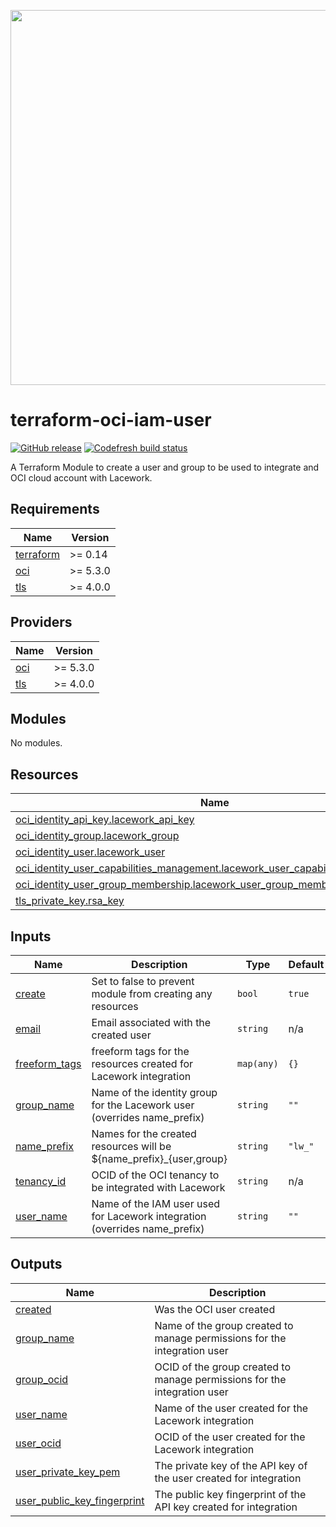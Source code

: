 <a href="https://lacework.com"><img src="https://techally-content.s3-us-west-1.amazonaws.com/public-content/lacework_logo_full.png" width="600"></a>

# terraform-oci-iam-user

[![GitHub release](https://img.shields.io/github/release/lacework/terraform-oci-iam-user.svg)](https://github.com/lacework/terraform-oci-iam-user/releases/)
[![Codefresh build status]( https://g.codefresh.io/api/badges/pipeline/lacework/terraform-modules%2Ftest-compatibility?type=cf-1&key=eyJhbGciOiJIUzI1NiJ9.NWVmNTAxOGU4Y2FjOGQzYTkxYjg3ZDEx.RJ3DEzWmBXrJX7m38iExJ_ntGv4_Ip8VTa-an8gBwBo)]( https://g.codefresh.io/pipelines/edit/new/builds?id=607e25e6728f5a6fba30431b&pipeline=test-compatibility&projects=terraform-modules&projectId=607db54b728f5a5f8930405d)

A Terraform Module to create a user and group to be used to integrate and OCI
cloud account with Lacework.

<!-- BEGIN_TF_DOCS -->
## Requirements

| Name | Version |
|------|---------|
| <a name="requirement_terraform"></a> [terraform](#requirement\_terraform) | >= 0.14 |
| <a name="requirement_oci"></a> [oci](#requirement\_oci) | >= 5.3.0 |
| <a name="requirement_tls"></a> [tls](#requirement\_tls) | >= 4.0.0 |

## Providers

| Name | Version |
|------|---------|
| <a name="provider_oci"></a> [oci](#provider\_oci) | >= 5.3.0 |
| <a name="provider_tls"></a> [tls](#provider\_tls) | >= 4.0.0 |

## Modules

No modules.

## Resources

| Name | Type |
|------|------|
| [oci_identity_api_key.lacework_api_key](https://registry.terraform.io/providers/oracle/oci/latest/docs/resources/identity_api_key) | resource |
| [oci_identity_group.lacework_group](https://registry.terraform.io/providers/oracle/oci/latest/docs/resources/identity_group) | resource |
| [oci_identity_user.lacework_user](https://registry.terraform.io/providers/oracle/oci/latest/docs/resources/identity_user) | resource |
| [oci_identity_user_capabilities_management.lacework_user_capabilities_management](https://registry.terraform.io/providers/oracle/oci/latest/docs/resources/identity_user_capabilities_management) | resource |
| [oci_identity_user_group_membership.lacework_user_group_membership](https://registry.terraform.io/providers/oracle/oci/latest/docs/resources/identity_user_group_membership) | resource |
| [tls_private_key.rsa_key](https://registry.terraform.io/providers/hashicorp/tls/latest/docs/resources/private_key) | resource |

## Inputs

| Name | Description | Type | Default | Required |
|------|-------------|------|---------|:--------:|
| <a name="input_create"></a> [create](#input\_create) | Set to false to prevent module from creating any resources | `bool` | `true` | no |
| <a name="input_email"></a> [email](#input\_email) | Email associated with the created user | `string` | n/a | yes |
| <a name="input_freeform_tags"></a> [freeform\_tags](#input\_freeform\_tags) | freeform tags for the resources created for Lacework integration | `map(any)` | `{}` | no |
| <a name="input_group_name"></a> [group\_name](#input\_group\_name) | Name of the identity group for the Lacework user (overrides name\_prefix) | `string` | `""` | no |
| <a name="input_name_prefix"></a> [name\_prefix](#input\_name\_prefix) | Names for the created resources will be ${name\_prefix}\_{user,group} | `string` | `"lw_"` | no |
| <a name="input_tenancy_id"></a> [tenancy\_id](#input\_tenancy\_id) | OCID of the OCI tenancy to be integrated with Lacework | `string` | n/a | yes |
| <a name="input_user_name"></a> [user\_name](#input\_user\_name) | Name of the IAM user used for Lacework integration (overrides name\_prefix) | `string` | `""` | no |

## Outputs

| Name | Description |
|------|-------------|
| <a name="output_created"></a> [created](#output\_created) | Was the OCI user created |
| <a name="output_group_name"></a> [group\_name](#output\_group\_name) | Name of the group created to manage permissions for the integration user |
| <a name="output_group_ocid"></a> [group\_ocid](#output\_group\_ocid) | OCID of the group created to manage permissions for the integration user |
| <a name="output_user_name"></a> [user\_name](#output\_user\_name) | Name of the user created for the Lacework integration |
| <a name="output_user_ocid"></a> [user\_ocid](#output\_user\_ocid) | OCID of the user created for the Lacework integration |
| <a name="output_user_private_key_pem"></a> [user\_private\_key\_pem](#output\_user\_private\_key\_pem) | The private key of the API key of the user created for integration |
| <a name="output_user_public_key_fingerprint"></a> [user\_public\_key\_fingerprint](#output\_user\_public\_key\_fingerprint) | The public key fingerprint of the API key created for integration |
<!-- END_TF_DOCS -->
